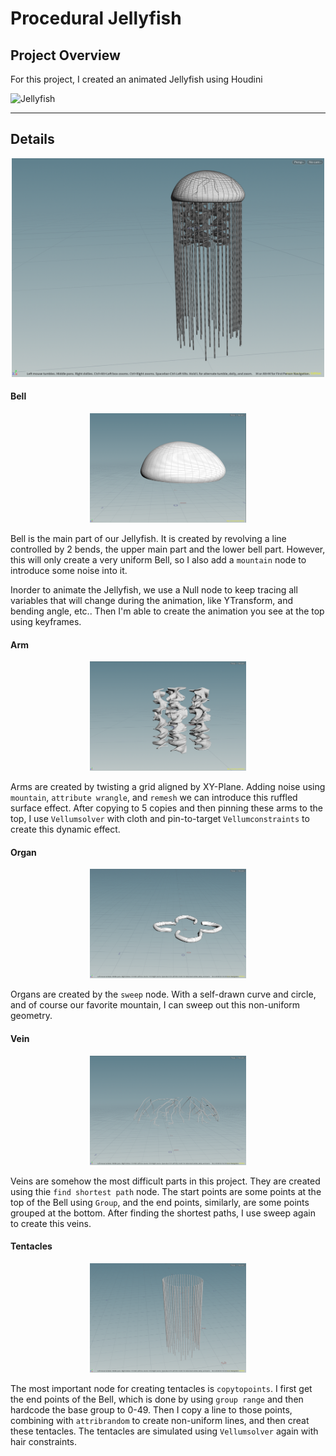 # Procedural Jellyfish

## Project Overview

For this project, I created an animated Jellyfish using Houdini

<img height="500" alt="Jellyfish" src="assets/render.mp4">

---

## Details

<p align="center">
  <img width="500" height="350" src="assets/Jellyfish.png" alt="Jellyfish">
</p>

#### Bell

<p align="center">
  <img width="250" height="175" src="assets/Bell.png" alt="Jellyfish">
</p>

Bell is the main part of our Jellyfish. It is created by revolving a line controlled by 2 bends, the upper main part and the lower bell part. However, this will only create a very uniform Bell, so I also add a `mountain` node to introduce some noise into it.

Inorder to animate the Jellyfish, we use a Null node to keep tracing all variables that will change during the animation, like YTransform, and bending angle, etc.. Then I'm able to create the animation you see at the top using keyframes.

#### Arm

<p align="center">
  <img width="250" height="175" src="assets/Arm.png" alt="Jellyfish">
</p>

Arms are created by twisting a grid aligned by XY-Plane. Adding noise using `mountain`, `attribute wrangle`, and `remesh` we can introduce this ruffled surface effect. After copying to 5 copies and then pinning these arms to the top, I use `Vellumsolver` with cloth and pin-to-target `Vellumconstraints` to create this dynamic effect.

#### Organ

<p align="center">
  <img width="250" height="175" src="assets/Organ.png" alt="Jellyfish">
</p>

Organs are created by the `sweep` node. With a self-drawn curve and circle, and of course our favorite mountain, I can sweep out this non-uniform geometry.

#### Vein

<p align="center">
  <img width="250" height="175" src="assets/Vein.png" alt="Jellyfish">
</p>

Veins are somehow the most difficult parts in this project. They are created using thie `find shortest path` node. The start points are some points at the top of the Bell using `Group`, and the end points, similarly, are some points grouped at the bottom. After finding the shortest paths, I use sweep again to create this veins.

#### Tentacles
<p align="center">
  <img width="250" height="175" src="assets/Tentacle.png" alt="Jellyfish">
</p>

The most important node for creating tentacles is `copytopoints`. I first get the end points of the Bell, which is done by using `group range` and then hardcode the base group to 0-49. Then I copy a line to those points, combining with `attribrandom` to create non-uniform lines, and then creat these tentacles. The tentacles are simulated using `Vellumsolver` again with hair constraints.

